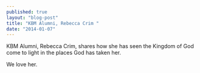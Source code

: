 ```yaml
---
published: true
layout: "blog-post"
title: "KBM Alumni, Rebecca Crim "
date: "2014-01-07"
---
```


KBM Alumni, Rebecca Crim, shares how she has seen the Kingdom of God come to light in the places God has taken her.

We love her.